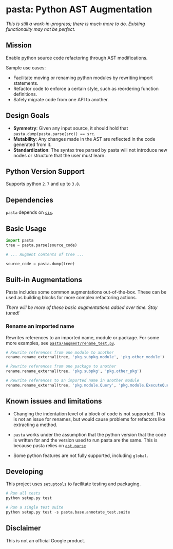 # pasta: **P**ython **AST** **A**ugmentation

*This is still a work-in-progress; there is much more to do. Existing
functionality may not be perfect.*

## Mission
Enable python source code refactoring through AST modifications.

Sample use cases:

* Facilitate moving or renaming python modules by rewriting import statements.
* Refactor code to enforce a certain style, such as reordering function
  definitions.
* Safely migrate code from one API to another.

## Design Goals

* **Symmetry**: Given any input source, it should hold that
  `pasta.dump(pasta.parse(src)) == src`.
* **Mutability**: Any changes made in the AST are reflected in the code
  generated from it.
* **Standardization**: The syntax tree parsed by pasta will not introduce new
  nodes or structure that the user must learn.

## Python Version Support

Supports python `2.7` and up to `3.8`.

## Dependencies

`pasta` depends on [`six`](https://pypi.org/project/six/).

## Basic Usage

```python
import pasta
tree = pasta.parse(source_code)

# ... Augment contents of tree ...

source_code = pasta.dump(tree)
```

## Built-in Augmentations

Pasta includes some common augmentations out-of-the-box. These can be used as
building blocks for more complex refactoring actions.

*There will be more of these basic augmentations added over time. Stay tuned!*

### Rename an imported name

Rewrites references to an imported name, module or package. For some more
examples, see [`pasta/augment/rename_test.py`](pasta/augment/rename_test.py).

```python
# Rewrite references from one module to another
rename.rename_external(tree, 'pkg.subpkg.module', 'pkg.other_module')

# Rewrite references from one package to another
rename.rename_external(tree, 'pkg.subpkg', 'pkg.other_pkg')

# Rewrite references to an imported name in another module
rename.rename_external(tree, 'pkg.module.Query', 'pkg.module.ExecuteQuery')
```

## Known issues and limitations

* Changing the indentation level of a block of code is not supported. This is
  not an issue for renames, but would cause problems for refactors like
  extracting a method.

* `pasta` works under the assumption that the python version that the code is
  written for and the version used to run pasta are the same. This is because
  pasta relies on [`ast.parse`](https://docs.python.org/2/library/ast.html#ast.parse)

* Some python features are not fully supported, including `global`.

## Developing

This project uses
[`setuptools`](https://setuptools.readthedocs.io/en/latest/setuptools.html) to
facilitate testing and packaging.

```python
# Run all tests
python setup.py test

# Run a single test suite
python setup.py test -s pasta.base.annotate_test.suite
```

## Disclaimer

This is not an official Google product.
